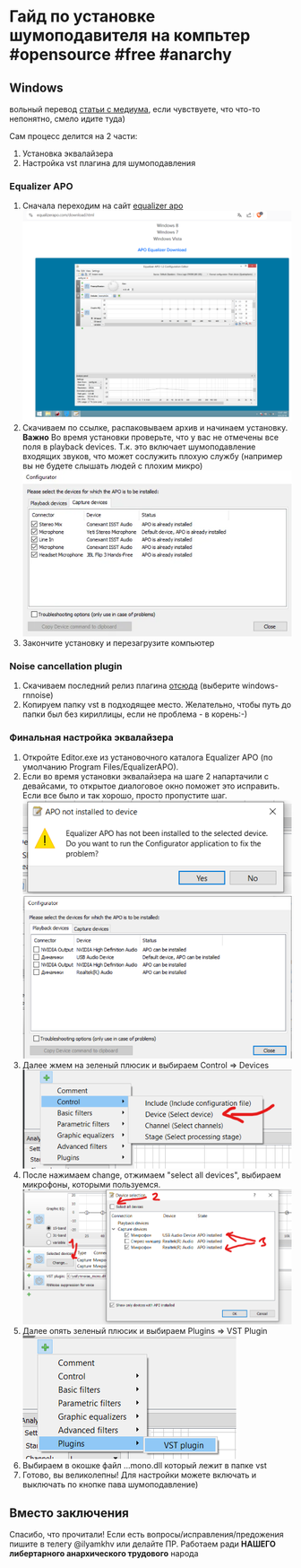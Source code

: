 # Гайд по установке шумоподавителя на компьтер #opensource #free #anarchy

## Windows
вольный перевод [статьи с медиума](https://medium.com/@bssankaran/free-and-open-source-software-noise-cancelling-for-working-from-home-edb1b4e9764e), если чувствуете, что что-то непонятно, смело идите туда)

Сам процесс делится на 2 части:
1. Установка эквалайзера
2. Настройка vst плагина для шумоподавления

### Equalizer APO
1. Сначала переходим на сайт [equalizer apo](https://equalizerapo.com/download.html)
![Сайт эквалайзера](img\eq1.png)
2. Скачиваем по ссылке, распаковываем архив и начинаем установку.
**Важно** Во время установки проверьте, что у вас не отмечены все поля в playback devices. Т.к. это включает шумоподавление входящих звуков, что может сослужить плохую службу (например вы не будете слышать людей с плохим микро)
![Важное окно](img/eq2.webp)
3. Закончите установку и перезагрузите компьютер

### Noise cancellation plugin
1. Скачиваем последний релиз плагина [отсюда](https://github.com/werman/noise-suppression-for-voice/releases)
(выберите windows-rnnoise)
2. Копируем папку vst в подходящее место. Желательно, чтобы путь до папки был без кириллицы, если не проблема - в корень:-)

### Финальная настройка эквалайзера
1. Откройте Editor.exe из установочного каталога Equalizer APO (по умолчанию Program Files/EqualizerAPO).
2. Если во время установки эквалайзера на шаге 2 напартачили с девайсами, то открытое диалоговое окно поможет это исправить. Если все было и так хорошо, просто пропустите шаг.
![диалоговое окно](img/eq3.png)
![девайсы](img/eq4.png)
3. Далее жмем на зеленый плюсик и выбираем Control => Devices
![выбрать девайс](img/eq5.png)
4. После нажимаем change, отжимаем "select all devices", выбираем микрофоны, которыми пользуемся.
![шаги](img/eq6.png)
5. Далее опять зеленый плюсик и выбираем Plugins => VST Plugin
![vst](img/eq7.png)
6. Выбираем в окошке файл ...mono.dll который лежит в папке vst
7. Готово, вы великолепны! Для настройки можете включать и выключать по кнопке пава шумоподавление)

## Вместо заключения
Спасибо, что прочитали! Если есть вопросы/исправления/предожения пишите в телегу @ilyamkhv или делайте ПР. Работаем ради **НАШЕГО** **либертарного анархического трудового** народа
